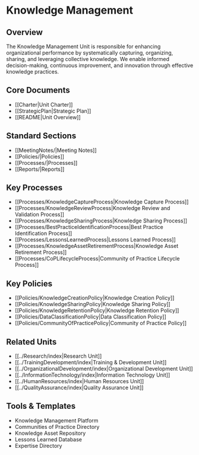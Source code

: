 # Knowledge Management

## Overview

The Knowledge Management Unit is responsible for enhancing organizational performance by systematically capturing, organizing, sharing, and leveraging collective knowledge. We enable informed decision-making, continuous improvement, and innovation through effective knowledge practices.

## Core Documents

- [[Charter|Unit Charter]]
- [[StrategicPlan|Strategic Plan]]
- [[README|Unit Overview]]

## Standard Sections

- [[MeetingNotes/|Meeting Notes]]
- [[Policies/|Policies]]
- [[Processes/|Processes]]
- [[Reports/|Reports]]

## Key Processes

- [[Processes/KnowledgeCaptureProcess|Knowledge Capture Process]]
- [[Processes/KnowledgeReviewProcess|Knowledge Review and Validation Process]]
- [[Processes/KnowledgeSharingProcess|Knowledge Sharing Process]]
- [[Processes/BestPracticeIdentificationProcess|Best Practice Identification Process]]
- [[Processes/LessonsLearnedProcess|Lessons Learned Process]]
- [[Processes/KnowledgeAssetRetirementProcess|Knowledge Asset Retirement Process]]
- [[Processes/CoPLifecycleProcess|Community of Practice Lifecycle Process]]

## Key Policies

- [[Policies/KnowledgeCreationPolicy|Knowledge Creation Policy]]
- [[Policies/KnowledgeSharingPolicy|Knowledge Sharing Policy]]
- [[Policies/KnowledgeRetentionPolicy|Knowledge Retention Policy]]
- [[Policies/DataClassificationPolicy|Data Classification Policy]]
- [[Policies/CommunityOfPracticePolicy|Community of Practice Policy]]

## Related Units

- [[../Research/index|Research Unit]]
- [[../TrainingDevelopment/index|Training & Development Unit]]
- [[../OrganizationalDevelopment/index|Organizational Development Unit]]
- [[../InformationTechnology/index|Information Technology Unit]]
- [[../HumanResources/index|Human Resources Unit]]
- [[../QualityAssurance/index|Quality Assurance Unit]]

## Tools & Templates

- Knowledge Management Platform
- Communities of Practice Directory
- Knowledge Asset Repository
- Lessons Learned Database
- Expertise Directory
